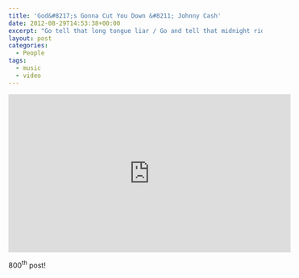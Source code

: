```yaml
---
title: 'God&#8217;s Gonna Cut You Down &#8211; Johnny Cash'
date: 2012-08-29T14:53:38+00:00
excerpt: "Go tell that long tongue liar / Go and tell that midnight rider / Tell the rambler, the gambler, the back biter / Tell 'em that God's gonna cut 'em down"
layout: post
categories:
  - People
tags:
  - music
  - video
---
```


<div class="video-container">
	<iframe width="560" height="315" src="https://www.youtube.com/embed/eJlN9jdQFSc" frameborder="0" allowfullscreen title="Video: God's Gonna Cut You Down"></iframe>
</div>

800<sup>th</sup> post!

